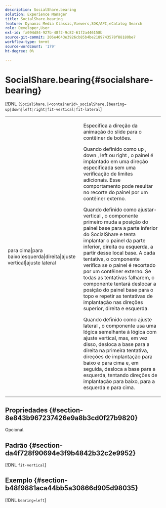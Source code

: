 ```yaml
---
description: SocialShare.bearing
solution: Experience Manager
title: SocialShare.bearing
feature: Dynamic Media Classic,Viewers,SDK/API,eCatalog Search
role: Developer,User
exl-id: fa094d84-927b-48f2-9c82-61f2a446158b
source-git-commit: 206e4643e3926cb85b4be2189743578f88180be7
workflow-type: tm+mt
source-wordcount: '179'
ht-degree: 0%

---
```


# SocialShare.bearing{#socialshare-bearing}

[!DNL `[SocialShare.|<containerId>_socialShare.]bearing= up|down|left|right|fit-vertical|fit-lateral`]

<table id="table_0002BE81371D4E16A56FBEDD13FDF3C2"> 
 <tbody> 
  <tr> 
   <td colname="col1"> <p> <span class="codeph"> para cima|para baixo|esquerda|direita|ajuste vertical|ajuste lateral </span> </p> </td> 
   <td colname="col2"> <p> Especifica a direção da animação do slide para o contêiner de botões. </p> <p> Quando definido como <span class="codeph"> up </span>, <span class="codeph"> down </span>, <span class="codeph"> left </span> ou <span class="codeph"> right </span>, o painel é implantado em uma direção especificada sem uma verificação de limites adicionais. Esse comportamento pode resultar no recorte do painel por um contêiner externo. </p> <p>Quando definido como <span class="codeph"> ajustar-vertical </span>, o componente primeiro muda a posição do painel base para a parte inferior do SocialShare e tenta implantar o painel da parte inferior, direita ou esquerda, a partir desse local base. A cada tentativa, o componente verifica se o painel é recortado por um contêiner externo. Se todas as tentativas falharem, o componente tentará deslocar a posição do painel base para o topo e repetir as tentativas de implantação nas direções superior, direita e esquerda. </p> <p>Quando definido como <span class="codeph"> ajuste lateral </span>, o componente usa uma lógica semelhante à lógica com ajuste vertical, mas, em vez disso, desloca a base para a direita na primeira tentativa, direções de implantação para baixo e para cima e, em seguida, desloca a base para a esquerda, tentando direções de implantação para baixo, para a esquerda e para cima. </p> </td> 
  </tr> 
 </tbody> 
</table>

## Propriedades {#section-8e843b967237426e9a8b3cd0f27b9820}

Opcional.

## Padrão {#section-da4f728f90694e3f9b4842b32c2e9952}

[!DNL `fit-vertical`]

## Exemplo {#section-b48f9881aca44bb5a30866d905d98035}

[!DNL `bearing=left`]
